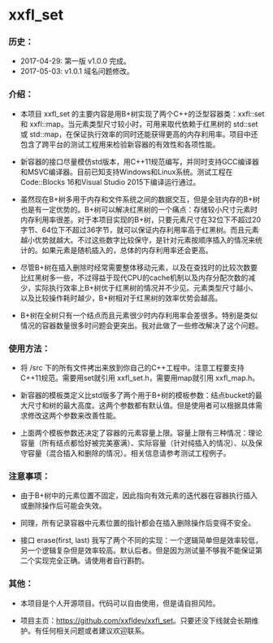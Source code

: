 xxfl_set
==========


### 历史：
* 2017-04-29: 第一版 v1.0.0 完成。
* 2017-05-03: v1.0.1 域名问题修改。


### 介绍：
* 本项目 xxfl_set 的主要内容是用B+树实现了两个C++的泛型容器类：xxfl::set 和 xxfl::map。当元素类型尺寸较小时，可用来取代依赖于红黑树的 std::set 或 std::map，在保证执行效率的同时还能获得更高的内存利用率。项目中还包含了跨平台的测试工程用来检验新容器的有效性和各项性能。

* 新容器的接口尽量模仿std版本，用C++11规范编写，并同时支持GCC编译器和MSVC编译器。目前已知支持Windows和Linux系统。测试工程在Code::Blocks 16和Visual Studio 2015下编译运行通过。

* 虽然现在B+树多用于内存和文件系统之间的数据交互，但是全驻内存的B+树也是有一定优势的。B+树可以解决红黑树的一个痛点：存储较小尺寸元素时内存利用率很差。对于本项目实现的B+树，只要元素尺寸在32位下不超过20字节、64位下不超过36字节，就可以保证内存利用率高于红黑树。而且元素越小优势就越大。不过这些数字比较保守，是针对元素按顺序插入的情况来统计的。如果元素是随机插入的，总体的内存利用率还会更高。

* 尽管B+树在插入删除时经常需要整体移动元素，以及在查找时的比较次数要比红黑树多一些，不过得益于现代CPU的cache机制以及内存分配次数的减少，实际执行效率上B+树优于红黑树的情况并不少见。元素类型尺寸越小、以及比较操作耗时越少，B+树相对于红黑树的效率优势会越高。

* B+树在全树只有一个结点而且元素很少时内存利用率会差很多。特别是类似情况的容器数量很多时问题会更突出。我对此做了一些修改解决了这个问题。


### 使用方法：
* 将 /src 下的所有文件拷出来放到你自己的C++工程中。注意工程要支持C++11规范。需要用set就引用 xxfl_set.h，需要用map就引用 xxfl_map.h。

* 新容器的模板类定义比std版多了两个用于B+树的模板参数：结点bucket的最大尺寸和树的最大高度。这两个参数都有默认值。但是使用者可以根据具体需求修改这两个参数来改善性能。

* 上面两个模板参数还决定了容器的元素容量上限。容量上限有三种情况：理论容量（所有结点都恰好被完美塞满）、实际容量（针对纯插入的情况）、以及保守容量（混合插入和删除的情况）。相关信息请参考测试工程例子。


### 注意事项：
* 由于B+树中的元素位置不固定，因此指向有效元素的迭代器在容器执行插入或删除操作后可能会失效。

* 同理，所有记录容器中元素位置的指针都会在插入删除操作后变得不安全。

* 接口 erase(first, last) 我写了两个不同的实现：一个逻辑简单但是效率较低，另一个逻辑复杂但是效率较高。默认后者。但是因为测试量不够我不能保证第二个实现完全正确。请使用者自行斟酌。


### 其他：
* 本项目是个人开源项目。代码可以自由使用，但是请自担风险。

* 项目主页：<https://github.com/xxfldev/xxfl_set>。只要还没下线就会长期维护。有任何相关问题或者建议欢迎联系。